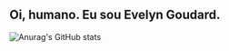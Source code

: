 ## Oi, humano. Eu sou Evelyn Goudard.

![Anurag's GitHub stats](https://github-readme-stats.vercel.app/api?evemewrld=anuraghazra&show_icons=true&theme=transparent)
